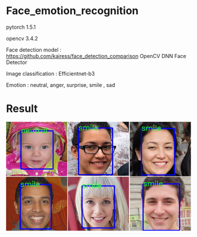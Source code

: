 # Face_emotion_recognition

pytorch 1.5.1

opencv 3.4.2

Face detection model : https://github.com/kairess/face_detection_comparison  OpenCV DNN Face Detector

Image classification : Efficientnet-b3

Emotion : neutral, anger, surprise, smile , sad

# Result

![Result](./test_result/a_test.jpg)
